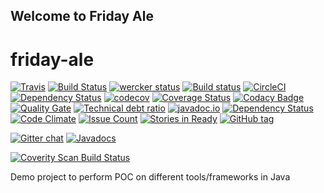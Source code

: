 ## Welcome to Friday Ale

# friday-ale

[![Travis](https://img.shields.io/travis/sankhaonline/friday-ale.svg?style=plastic)](https://travis-ci.org/sankhaonline/friday-ale)
[![Build Status](https://semaphoreci.com/api/v1/sankhaonline/friday-ale/branches/master/shields_badge.svg)](https://semaphoreci.com/sankhaonline/friday-ale)
[![wercker status](https://app.wercker.com/status/07244cf3cfd6ac4026e7e272602261d0/m/master "wercker status")](https://app.wercker.com/project/byKey/07244cf3cfd6ac4026e7e272602261d0)
[![Build status](https://ci.appveyor.com/api/projects/status/q3iy7vrekr4o2ckg/branch/master?svg=true)](https://ci.appveyor.com/project/sankhaonline/friday-ale/branch/master)
[![CircleCI](https://circleci.com/gh/sankhaonline/friday-ale.svg?style=svg)](https://circleci.com/gh/sankhaonline/friday-ale)
[![Dependency Status](https://gemnasium.com/badges/github.com/sankhaonline/friday-ale.svg)](https://gemnasium.com/github.com/sankhaonline/friday-ale)
[![codecov](https://codecov.io/gh/sankhaonline/friday-ale/branch/master/graph/badge.svg)](https://codecov.io/gh/sankhaonline/friday-ale)
[![Coverage Status](https://coveralls.io/repos/github/sankhaonline/friday-ale/badge.svg)](https://coveralls.io/github/sankhaonline/friday-ale)
[![Codacy Badge](https://api.codacy.com/project/badge/Grade/aee0da9ba4e941e8b17307795a56e0e3)](https://www.codacy.com/app/sankhaonline/friday-ale?utm_source=github.com&amp;utm_medium=referral&amp;utm_content=sankhaonline/friday-ale&amp;utm_campaign=Badge_Grade)
[![Quality Gate](https://sonarcloud.io/api/badges/gate?key=io.sankha:friday-ale)](https://sonarcloud.io/dashboard?id=io.sankha%3Afriday-ale)
[![Technical debt ratio](https://sonarcloud.io/api/badges/gate?key=io.sankha:friday-ale&metric=sqale_debt_ratio)](https://sonarcloud.io/dashboard?id=io.sankha%3Afriday-ale)
[![javadoc.io](https://img.shields.io/badge/javadoc-Unknown-brightgreen.svg)](http://www.javadoc.io/doc/io.sankha/friday-ale)
[![Dependency Status](https://www.versioneye.com/user/projects/593d3f850fb24f004fc60174/badge.svg?style=flat-square)](https://www.versioneye.com/user/projects/593d3f850fb24f004fc60174)
[![Code Climate](https://codeclimate.com/github/sankhaonline/friday-ale/badges/gpa.svg)](https://codeclimate.com/github/sankhaonline/friday-ale)
[![Issue Count](https://codeclimate.com/github/sankhaonline/friday-ale/badges/issue_count.svg)](https://codeclimate.com/github/sankhaonline/friday-ale)
[![Stories in Ready](https://badge.waffle.io/sankhaonline/friday-ale.png?label=ready&title=Ready)](http://waffle.io/sankhaonline/friday-ale)
[![GitHub tag](https://img.shields.io/github/tag/sankhaonline/badges.svg)](https://codeclimate.com/github/sankhaonline/friday-ale)


[![Gitter chat](https://img.shields.io/gitter/room/friday-ale/gitter.svg)](https://gitter.im/friday-ale/)
[![Javadocs](http://javadoc.io/badge/io.sankha/friday-ale.svg)](http://javadoc.io/doc/io.sankha/friday-ale)

<a href="https://scan.coverity.com/projects/sankhaonline-friday-ale">
  <img alt="Coverity Scan Build Status"
       src="https://img.shields.io/coverity/scan/12909.svg"/>
</a>

Demo project to perform POC on different tools/frameworks in Java
